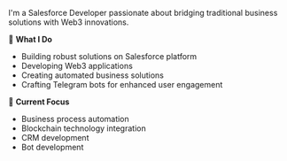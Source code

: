 I'm a Salesforce Developer passionate about bridging traditional business solutions with Web3 innovations. 

💼 **What I Do**
- Building robust solutions on Salesforce platform
- Developing Web3 applications
- Creating automated business solutions
- Crafting Telegram bots for enhanced user engagement

🔧 **Current Focus**
- Business process automation
- Blockchain technology integration  
- CRM development
- Bot development

<!--
- 💬 Ask me about Salesforce development, Web3, and automation
- 📫 How to reach me: @saskakomegunov (telegram)
-->
